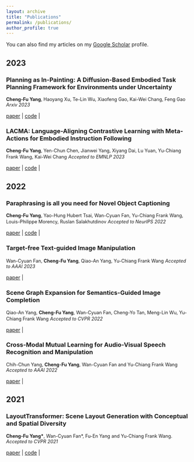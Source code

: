 ```yaml
---
layout: archive
title: "Publications"
permalink: /publications/
author_profile: true
---
```


 You can also find my articles on my [Google Scholar](https://scholar.google.com.tw/citations?hl=zh-TW&view_op=list_works&gmla=AJsN-F6xkDgwUinMUPcclzH8MvpfS73YI5T8bGf-6u8Cdd4dNoEosD0G1N2B4EULSA-maNBpiywVrDFa7uO5EFfzgYjgj6Uv6nydNcCHdKDvWZtjk_MN01Q&user=cJ5oowQAAAAJ) profile.

## 2023
### Planning as In-Painting: A Diffusion-Based Embodied Task Planning Framework for Environments under Uncertainty
<span style='font-size:0.9em'>**Cheng-Fu Yang**, Haoyang Xu, Te-Lin Wu, Xiaofeng Gao, Kai-Wei Chang, Feng Gao</span>
<span style='font-size:0.9em'>*Arxiv 2023*</span>
<div>
  <a href="https://arxiv.org/abs/2310.12344" target="_blank">paper</a> |
  <a href="https://github.com/joeyy5588/planning-as-inpainting" target="_blank">code</a> |
</div>

### LACMA: Language-Aligning Contrastive Learning with Meta-Actions for Embodied Instruction Following
<span style='font-size:0.9em'>**Cheng-Fu Yang**, Yen-Chun Chen, Jianwei Yang, Xiyang Dai, Lu Yuan, Yu-Chiang Frank Wang, Kai-Wei Chang</span>
<span style='font-size:0.9em'>*Accepted to EMNLP 2023*</span>
<div>
  <a href="https://arxiv.org/abs/2310.12344" target="_blank">paper</a> |
  <a href="https://github.com/joeyy5588/LACMA" target="_blank">code</a> |
</div>

## 2022

### Paraphrasing is all you need for Novel Object Captioning
<span style='font-size:0.9em'>**Cheng-Fu Yang**, Yao-Hung Hubert Tsai, Wan-Cyuan Fan, Yu-Chiang Frank Wang, Louis-Philippe Morency, Ruslan Salakhutdinov</span>
<span style='font-size:0.9em'>*Accepted to NeurIPS 2022*</span>
<div>
  <a href="https://arxiv.org/abs/2209.12343" target="_blank">paper</a> |
  <a href="https://github.com/joeyy5588/P2C" target="_blank">code</a> |
</div>

### Target-free Text-guided Image Manipulation
<span style='font-size:0.9em'>Wan-Cyuan Fan, **Cheng-Fu Yang**, Qiao-An Yang, Yu-Chiang Frank Wang</span>
<span style='font-size:0.9em'>*Accepted to AAAI 2023*</span>
<div>
  <a href="https://arxiv.org/abs/2211.14544" target="_blank">paper</a> |
</div>

### Scene Graph Expansion for Semantics-Guided Image Completion
<span style='font-size:0.9em'>Qiao-An Yang, **Cheng-Fu Yang**, Wan-Cyuan Fan, Cheng-Yo Tan, Meng-Lin Wu, Yu-Chiang Frank Wang</span>
<span style='font-size:0.9em'>*Accepted to CVPR 2022*</span>
<div>
  <a href="ttps://arxiv.org/abs/2205.02958" target="_blank">paper</a> |
</div>

### Cross-Modal Mutual Learning for Audio-Visual Speech Recognition and Manipulation
<span style='font-size:0.9em'>Chih-Chun Yang, **Cheng-Fu Yang**, Wan-Cyuan Fan and Yu-Chiang Frank Wang</span>
<span style='font-size:0.9em'>*Accepted to AAAI 2022*</span>
<div>
  <a href="https://ojs.aaai.org/index.php/AAAI/article/view/20210" target="_blank">paper</a> |
</div>


## 2021

### LayoutTransformer: Scene Layout Generation with Conceptual and Spatial Diversity
<span style='font-size:0.9em'>**Cheng-Fu Yang\***, Wan-Cyuan Fan\*, Fu-En Yang and Yu-Chiang Frank Wang.</span>
<span style='font-size:0.9em'>*Accepted to CVPR 2021*</span>
<div>
  <a href="https://openaccess.thecvf.com/content/CVPR2021/html/Yang_LayoutTransformer_Scene_Layout_Generation_With_Conceptual_and_Spatial_Diversity_CVPR_2021_paper.html" target="_blank">paper</a> |
  <a href="https://github.com/davidhalladay/LayoutTransformer" target="_blank">code</a> |
</div>


